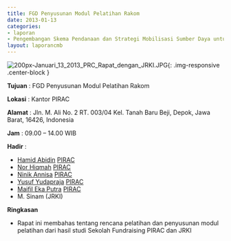 ```yaml
---
title: FGD Penyusunan Modul Pelatihan Rakom 
date: 2013-01-13
categories:
- laporan
- Pengembangan Skema Pendanaan dan Strategi Mobilisasi Sumber Daya untuk Keberlanjutan Media komunitas di Indonesia
layout: laporancmb
---
```



![200px-Januari_13_2013_PRC_Rapat_dengan_JRKI.JPG](/uploads/200px-Januari_13_2013_PRC_Rapat_dengan_JRKI.JPG){: .img-responsive .center-block }


**Tujuan** : FGD Penyusunan Modul Pelatihan Rakom 

**Lokasi** : Kantor PIRAC 

**Alamat** : Jln. M. Ali No. 2 RT. 003/04 Kel. Tanah Baru Beji, Depok, Jawa Barat, 16426, Indonesia 

**Jam** : 09.00 – 14.00 WIB 

**Hadir** :
* [Hamid Abidin](http://wiki.ciptamedia.org/wiki/Hamid_Abidin) [PIRAC](wiki.ciptamedia.org/index.php?title=Peneliti_PIRAC&action=edit&redlink=1)
* [Nor Hiqmah](http://wiki.ciptamedia.org/wiki/Nor_Hiqmah) [PIRAC](http://wiki.ciptamedia.org/wiki/PIRAC)
* [Ninik Annisa](http://wiki.ciptamedia.org/wiki/Ninik_Annisa) [PIRAC](http://wiki.ciptamedia.org/wiki/PIRAC)
* [Yusuf Yudapraja](http://wiki.ciptamedia.org/wiki/Yusuf_Yudapraja) [PIRAC](http://wiki.ciptamedia.org/wiki/Sekolah_Fundraising_PIRAC)
* [Maifil Eka Putra](http://wiki.ciptamedia.org/wiki/Maifil_Eka_Putra) [PIRAC](http://wiki.ciptamedia.org/wiki/PIRAC)
* M. Sinam (JRKI)

**Ringkasan**  
* Rapat ini membahas tentang rencana pelatihan dan penyusunan modul pelatihan dari hasil studi Sekolah Fundraising PIRAC dan JRKI
